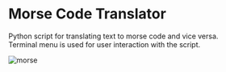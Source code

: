 # Morse Code Translator
Python script for translating text to morse code and vice versa.<br>
Terminal menu is used for user interaction with the script.<br>

![morse](https://user-images.githubusercontent.com/102183484/196428447-dfb876da-d2c8-4ed0-a812-49e96d807c3a.gif)

